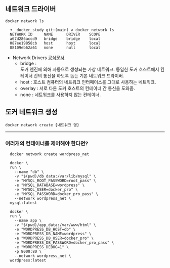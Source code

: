 ## 네트워크 드라이버

`docker network ls`

```shell
  ➜  docker_study git:(main) ✗ docker network ls
  NETWORK ID     NAME      DRIVER    SCOPE
  a67d286accd9   bridge    bridge    local
  087ee19858cb   host      host      local
  88109eb62a61   none      null      local
```

- Network Drivers [공식문서](https://docs.docker.com/network/drivers/)
  - bridge :  
    도커 엔진에 의해 자동으로 생성되는 가상 네트워크. 동일한 도커 호스트에서 컨테이너 간의 통신을 하도록 돕는 기본 네트워크 드라이버.
  - host : 호스트 컴퓨터의 네트워크 인터페이스를 그대로 사용하는 네트워크.
  - overlay : 서로 다른 도커 호스트의 컨테이너 간 통신을 도와줌.
  - none : 네트워크를 사용하지 않는 컨테이너.

## 도커 네트워크 생성

`docker network create {네트워크 명}`

---

### 여러개의 컨테이너를 제어해야 한다면?

```shell
  docker network create wordpress_net
```

```shell
  docker \
  run \
    --name "db" \
    -v "$(pwd)/db_data:/var/lib/mysql" \
    -e "MYSQL_ROOT_PASSWORD=root_pass" \
    -e "MYSQL_DATABASE=wordpress" \
    -e "MYSQL_USER=docker_pro" \
    -e "MYSQL_PASSWORD=docker_pro_pass" \
    --network wordpress_net \
  mysql:latest
```

```shell
  docker \
  run \
    --name app \
    -v "$(pwd)/app_data:/var/www/html" \
    -e "WORDPRESS_DB_HOST=db" \
    -e "WORDPRESS_DB_NAME=wordpress" \
    -e "WORDPRESS_DB_USER=docker_pro" \
    -e "WORDPRESS_DB_PASSWORD=docker_pro_pass" \
    -e "WORDPRESS_DEBUG=1" \
    -p 8000:80 \
    --network wordpress_net \
  wordpress:latest
```
